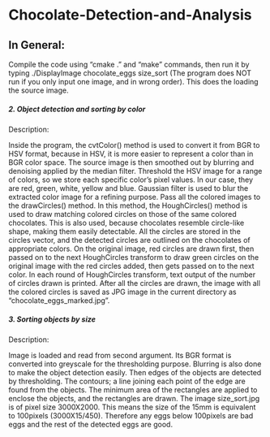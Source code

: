 # Chocolate-Detection-and-Analysis

## In General:
Compile the code using “cmake .” and “make” commands, then run it by typing ./DisplayImage chocolate_eggs size_sort (The program does NOT run if you only input one image, and in wrong order). This does the loading the source image. 

##### 2. Object detection and sorting by color 
Description:

Inside the program, the cvtColor() method is used to convert it from BGR to HSV format, because in HSV, it is more easier to represent a color than in BGR color space. The source image is then smoothed out by blurring and denoising applied by the median filter. Threshold the HSV image for a range of colors, so we store each specific color’s pixel values. In our case, they are red, green, white, yellow and blue. Gaussian filter is used to blur the extracted color image for a refining purpose. 
Pass all the colored images to the drawCircles() method. In this method, the HoughCircles() method is used to draw matching colored circles on those of the same colored chocolates. This is also used, because chocolates resemble circle-like shape, making them easily detectable. All the circles are stored in the circles vector, and the detected circles are outlined on the chocolates of appropriate colors. On the original image, red circles are drawn first, then passed on to the next HoughCircles transform to draw green circles on the original image with the red circles added, then gets passed on to the next color. In each round of HoughCircles transform, text output of the number of circles drawn is printed. After all the circles are drawn, the image with all the colored circles is saved as JPG image in the current directory as “chocolate_eggs_marked.jpg”.

##### 3. Sorting objects by size

Description:

Image is loaded and read from second argument. Its BGR format is converted into greyscale for the thresholding purpose. Blurring is also done to make the object detection easily. Then edges of the objects are detected by thresholding. The contours; a line joining each point of the edge are found from the objects. The minimum area of the rectangles are applied to enclose the objects, and the rectangles are drawn. The image size_sort.jpg is of pixel size 3000X2000. This means the size of the 15mm is equivalent to 100pixels (3000X15/450). Therefore any eggs below 100pixels are bad eggs and the rest of the detected eggs are good.
